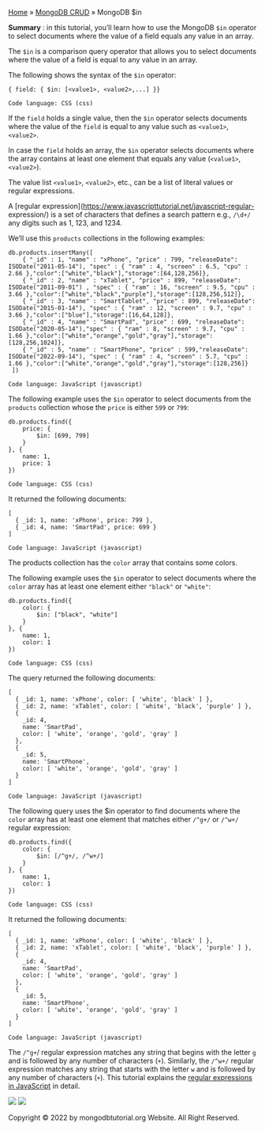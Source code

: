 

[Home](https://www.mongodbtutorial.org/) » [MongoDB
CRUD](https://www.mongodbtutorial.org/mongodb-crud/) » MongoDB $in



 **Summary** : in this tutorial, you’ll learn how to use the MongoDB `$in`
operator to select documents where the value of a field equals any value in an
array.



The `$in` is a comparison query operator that allows you to select documents
where the value of a field is equal to any value in an array.



The following shows the syntax of the `$in` operator:


    
    
    { field: { $in: [<value1>, <value2>,...] }}
    
    Code language: CSS (css)



If the `field` holds a single value, then the `$in` operator selects documents
where the value of the `field` is equal to any value such as `<value1>`,
`<value2>`.



In case the `field` holds an array, the `$in` operator selects documents where
the array contains at least one element that equals any value (`<value1>`,
`<value2>`).



The value list `<value1>`, `<value2>`, etc., can be a list of literal values
or regular expressions.



A [regular expression](https://www.javascripttutorial.net/javascript-regular-
expression/) is a set of characters that defines a search pattern e.g.,
`/\d+/` any digits such as 1, 123, and 1234.



We’ll use this `products` collections in the following examples:


    
    
    db.products.insertMany([
        { "_id" : 1, "name" : "xPhone", "price" : 799, "releaseDate": ISODate("2011-05-14"), "spec" : { "ram" : 4, "screen" : 6.5, "cpu" : 2.66 },"color":["white","black"],"storage":[64,128,256]},
        { "_id" : 2, "name" : "xTablet", "price" : 899, "releaseDate": ISODate("2011-09-01") , "spec" : { "ram" : 16, "screen" : 9.5, "cpu" : 3.66 },"color":["white","black","purple"],"storage":[128,256,512]},
        { "_id" : 3, "name" : "SmartTablet", "price" : 899, "releaseDate": ISODate("2015-01-14"), "spec" : { "ram" : 12, "screen" : 9.7, "cpu" : 3.66 },"color":["blue"],"storage":[16,64,128]},
        { "_id" : 4, "name" : "SmartPad", "price" : 699, "releaseDate": ISODate("2020-05-14"),"spec" : { "ram" : 8, "screen" : 9.7, "cpu" : 1.66 },"color":["white","orange","gold","gray"],"storage":[128,256,1024]},
        { "_id" : 5, "name" : "SmartPhone", "price" : 599,"releaseDate": ISODate("2022-09-14"), "spec" : { "ram" : 4, "screen" : 5.7, "cpu" : 1.66 },"color":["white","orange","gold","gray"],"storage":[128,256]}
     ])
    
    Code language: JavaScript (javascript)



The following example uses the `$in` operator to select documents from the
`products` collection whose the `price` is either `599` or `799`:


    
    
    db.products.find({
        price: {
            $in: [699, 799]
        }
    }, {
        name: 1,
        price: 1
    })
    
    Code language: CSS (css)



It returned the following documents:


    
    
    [
      { _id: 1, name: 'xPhone', price: 799 },
      { _id: 4, name: 'SmartPad', price: 699 }
    ]
    
    Code language: JavaScript (javascript)



The products collection has the `color` array that contains some colors.



The following example uses the `$in` operator to select documents where the
`color` array has at least one element either `"black"` or `"white"`:


    
    
    db.products.find({
        color: {
            $in: ["black", "white"]
        }
    }, {
        name: 1,
        color: 1
    })
    
    Code language: CSS (css)



The query returned the following documents:


    
    
    [
      { _id: 1, name: 'xPhone', color: [ 'white', 'black' ] },
      { _id: 2, name: 'xTablet', color: [ 'white', 'black', 'purple' ] },
      {
        _id: 4,
        name: 'SmartPad',
        color: [ 'white', 'orange', 'gold', 'gray' ]
      },
      {
        _id: 5,
        name: 'SmartPhone',
        color: [ 'white', 'orange', 'gold', 'gray' ]
      }
    ]
    
    Code language: JavaScript (javascript)



The following query uses the $in operator to find documents where the `color`
array has at least one element that matches either `/^g+/` or `/^w+/` regular
expression:


    
    
    db.products.find({
        color: {
            $in: [/^g+/, /^w+/]
        }
    }, {
        name: 1,
        color: 1
    })
    
    Code language: CSS (css)



It returned the following documents:


    
    
    [
      { _id: 1, name: 'xPhone', color: [ 'white', 'black' ] },
      { _id: 2, name: 'xTablet', color: [ 'white', 'black', 'purple' ] },
      {
        _id: 4,
        name: 'SmartPad',
        color: [ 'white', 'orange', 'gold', 'gray' ]
      },
      {
        _id: 5,
        name: 'SmartPhone',
        color: [ 'white', 'orange', 'gold', 'gray' ]
      }
    ]
    
    Code language: JavaScript (javascript)



The `/^g+`/ regular expression matches any string that begins with the letter
`g` and is followed by any number of characters (`+`). Similarly, the `/^w+/`
regular expression matches any string that starts with the letter `w` and is
followed by any number of characters (`+`). This tutorial explains the
[regular expressions in
JavaScript](https://www.javascripttutorial.net/javascript-regular-expression/)
in detail.

![](https://www.mongodbtutorial.org/wp-content/themes/evolution/img/left.svg)
![](https://www.mongodbtutorial.org/wp-content/themes/evolution/img/right.svg)


Copyright © 2022 by mongodbtutorial.org Website. All Right Reserved.

